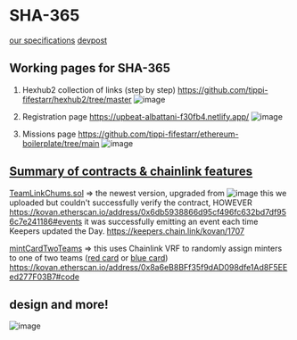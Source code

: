 # SHA-365
[our specifications](https://docs.google.com/document/d/1htsIUW1AiagQT3W35X_A3B6HL4_4zS1a8a8oWTU7og8/edit#heading=h.lgowqagkisla)
[devpost](https://devpost.com/software/sidechain-hackathon-activities-356-sha365)


## Working pages for SHA-365
1. Hexhub2 collection of links (step by step) https://github.com/tippi-fifestarr/hexhub2/tree/master
![image](https://user-images.githubusercontent.com/62179036/143809708-939265b4-ca11-4506-b686-d6098bb5b7ed.png)

2. Registration page https://upbeat-albattani-f30fb4.netlify.app/
![image](https://user-images.githubusercontent.com/62179036/143809761-e9105e78-1711-41a8-a9e1-da2120a3687e.png)

3. Missions page https://github.com/tippi-fifestarr/ethereum-boilerplate/tree/main
![image](https://user-images.githubusercontent.com/62179036/143810232-a2626f47-b7b6-4fa6-829b-2fe2d31fd901.png)


## [Summary of contracts & chainlink features](https://github.com/tippi-fifestarr/ChainlinkTeamFun)

[TeamLinkChums.sol](https://github.com/tippi-fifestarr/ChainlinkTeamFun/blob/main/TeamLinkChums.sol) => the newest version, upgraded from ![image](https://user-images.githubusercontent.com/62179036/143808739-f8e33aa0-1dd0-4b23-a479-9c25cb3cb5aa.png)
this we uploaded but couldn't successfully verify the contract, HOWEVER https://kovan.etherscan.io/address/0x6db5938866d95cf496fc632bd7df956c7e241186#events it was successfully emitting an event each time Keepers updated the Day. https://keepers.chain.link/kovan/1707

[mintCardTwoTeams](https://github.com/tippi-fifestarr/ChainlinkTeamFun/blob/main/mintCardTwoTeams.sol) => this uses Chainlink VRF to randomly assign minters to one of two teams ([red card](https://rinkeby.rarible.com/token/0x6ede7F3c26975AAd32a475e1021D8F6F39c89d82:84799889509624640499281787148111605021253889930053214964227142096833187151893?tab=details) or [blue card](https://rinkeby.rarible.com/token/0x6ede7F3c26975AAd32a475e1021D8F6F39c89d82:84799889509624640499281787148111605021253889930053214964227142096833187151894?tab=details)) https://kovan.etherscan.io/address/0x8a6eB8BFf35f9dAD098dfe1Ad8F5EEed277F03B7#code

## design and more!

![image](https://user-images.githubusercontent.com/62179036/143810385-acd38bba-216d-4dd4-adee-746408db27cb.png)
